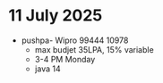 # 11 July 2025

- pushpa- Wipro 99444 10978
  - max budjet 35LPA, 15% variable
  - 3-4 PM Monday
  - java 14